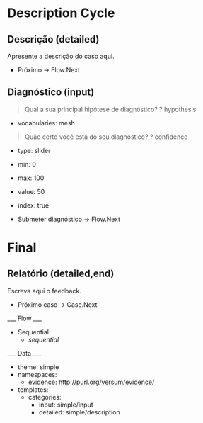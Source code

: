 Description Cycle
=================

## Descrição (detailed)

Apresente a descrição do caso aqui.

* Próximo -> Flow.Next

## Diagnóstico (input)

> Qual a sua principal hipótese de diagnóstico?
? hypothesis
  * vocabularies: mesh

> Quão certo você está do seu diagnóstico?
? confidence
  * type: slider
  * min: 0
  * max: 100
  * value: 50
  * index: true

* Submeter diagnóstico -> Flow.Next

Final
=====

## Relatório (detailed,end)

Escreva aqui o feedback.

* Próximo caso -> Case.Next

___ Flow ___

* Sequential:
  * _sequential_

___ Data ___

* theme: simple
* namespaces:
  * evidence: http://purl.org/versum/evidence/
* templates:
  * categories:
    * input: simple/input
    * detailed: simple/description